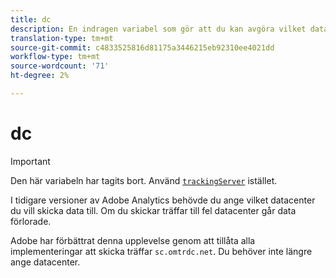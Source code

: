 ```yaml
---
title: dc
description: En indragen variabel som gör att du kan avgöra vilket datacenter som ska användas.
translation-type: tm+mt
source-git-commit: c4833525816d81175a3446215eb92310ee4021dd
workflow-type: tm+mt
source-wordcount: '71'
ht-degree: 2%

---
```



# dc

>[!IMPORTANT]
>
>Den här variabeln har tagits bort. Använd [`trackingServer`](trackingserver.md) istället.

I tidigare versioner av Adobe Analytics behövde du ange vilket datacenter du vill skicka data till. Om du skickar träffar till fel datacenter går data förlorade.

Adobe har förbättrat denna upplevelse genom att tillåta alla implementeringar att skicka träffar `sc.omtrdc.net`. Du behöver inte längre ange datacenter.
